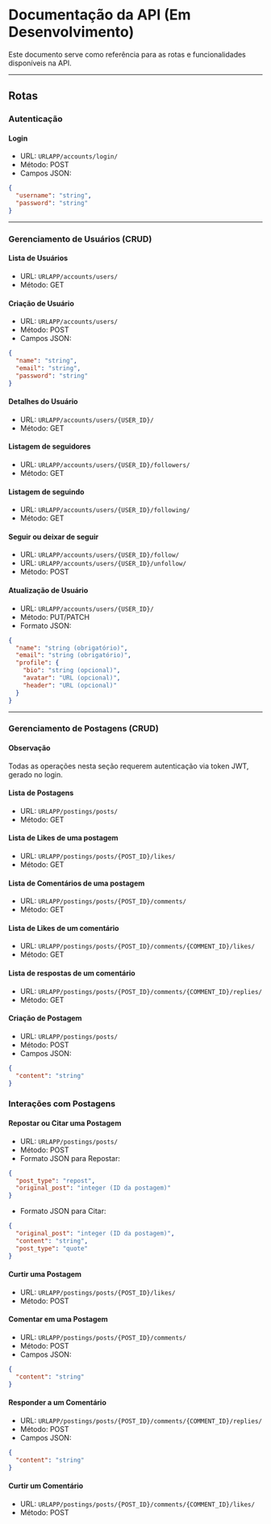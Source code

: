 # Documentação da API (Em Desenvolvimento)

Este documento serve como referência para as rotas e funcionalidades disponíveis na API.

---

## Rotas

### Autenticação

#### Login

- URL: `URLAPP/accounts/login/`
- Método: POST
- Campos JSON:

```json
{
  "username": "string",
  "password": "string"
}
```

---

### Gerenciamento de Usuários (CRUD)

#### Lista de Usuários

- URL: `URLAPP/accounts/users/`
- Método: GET

#### Criação de Usuário

- URL: `URLAPP/accounts/users/`
- Método: POST
- Campos JSON:

```json
{
  "name": "string",
  "email": "string",
  "password": "string"
}
```

#### Detalhes do Usuário

- URL: `URLAPP/accounts/users/{USER_ID}/`
- Método: GET

#### Listagem de seguidores

- URL: `URLAPP/accounts/users/{USER_ID}/followers/`
- Método: GET

#### Listagem de seguindo

- URL: `URLAPP/accounts/users/{USER_ID}/following/`
- Método: GET

#### Seguir ou deixar de seguir

- URL: `URLAPP/accounts/users/{USER_ID}/follow/`
- URL: `URLAPP/accounts/users/{USER_ID}/unfollow/`
- Método: POST

#### Atualização de Usuário

- URL: `URLAPP/accounts/users/{USER_ID}/`
- Método: PUT/PATCH
- Formato JSON:

```json
{
  "name": "string (obrigatório)",
  "email": "string (obrigatório)",
  "profile": {
    "bio": "string (opcional)",
    "avatar": "URL (opcional)",
    "header": "URL (opcional)"
  }
}
```

---

### Gerenciamento de Postagens (CRUD)

#### Observação

Todas as operações nesta seção requerem autenticação via token JWT, gerado no login.

#### Lista de Postagens

- URL: `URLAPP/postings/posts/`
- Método: GET

#### Lista de Likes de uma postagem

- URL: `URLAPP/postings/posts/{POST_ID}/likes/`
- Método: GET

#### Lista de Comentários de uma postagem

- URL: `URLAPP/postings/posts/{POST_ID}/comments/`
- Método: GET

#### Lista de Likes de um comentário

- URL: `URLAPP/postings/posts/{POST_ID}/comments/{COMMENT_ID}/likes/`
- Método: GET

#### Lista de respostas de um comentário

- URL: `URLAPP/postings/posts/{POST_ID}/comments/{COMMENT_ID}/replies/`
- Método: GET

#### Criação de Postagem

- URL: `URLAPP/postings/posts/`
- Método: POST
- Campos JSON:

```json
{
  "content": "string"
}
```

### Interações com Postagens

#### Repostar ou Citar uma Postagem

- URL: `URLAPP/postings/posts/`
- Método: POST
- Formato JSON para Repostar:

```json
{
  "post_type": "repost",
  "original_post": "integer (ID da postagem)"
}
```

- Formato JSON para Citar:

```json
{
  "original_post": "integer (ID da postagem)",
  "content": "string",
  "post_type": "quote"
}
```

#### Curtir uma Postagem

- URL: `URLAPP/postings/posts/{POST_ID}/likes/`
- Método: POST

#### Comentar em uma Postagem

- URL: `URLAPP/postings/posts/{POST_ID}/comments/`
- Método: POST
- Campos JSON:

```json
{
  "content": "string"
}
```

#### Responder a um Comentário

- URL: `URLAPP/postings/posts/{POST_ID}/comments/{COMMENT_ID}/replies/`
- Método: POST
- Campos JSON:

```json
{
  "content": "string"
}
```

#### Curtir um Comentário

- URL: `URLAPP/postings/posts/{POST_ID}/comments/{COMMENT_ID}/likes/`
- Método: POST
